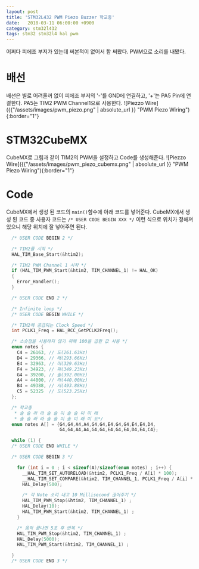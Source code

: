 ```yaml
---
layout: post
title: 'STM32L432 PWM Piezo Buzzer 학교종'
date:   2018-03-11 06:00:00 +0900
category: stm32l432
tags: stm32 stm32l4 hal pwm
---
```


어쩌다 피에조 부저가 있는데 써본적이 없어서 함 써봤다. PWM으로 소리를 내봤다.

# 배선
배선은 별로 어려울꺼 없이 피에조 부저의 '-'를 GND에 연결하고, '+'는 PA5 Pin에 연결한다. PA5는 TIM2 PWM Channel1으로 사용한다.
![Piezzo Wire]({{"/assets/images/pwm_piezo.png" | absolute_url }} "PWM Piezo Wiring"){:border="1"}


# STM32CubeMX
CubeMX로 그림과 같이 TIM2의 PWM을 설정하고 Code를 생성해준다.
![Piezzo Wire]({{"/assets/images/pwm_piezo_cubemx.png" | absolute_url }} "PWM Piezo Wiring"){:border="1"}

# Code
CubeMX에서 생성 된 코드의 `main()`함수에 아래 코드를 넣어준다. CubeMX에서 생성 된 코드 중 사용자 코드는 `/* USER CODE BEGIN XXX */` 이런 식으로 위치가 정해져 있으니 해당 위치에 잘 넣어주면 된다.
```c
  /* USER CODE BEGIN 2 */

  /* TIM2를 시작 */
  HAL_TIM_Base_Start(&htim2); 

  /* TIM2 PWM Channel 1 시작 */
  if (HAL_TIM_PWM_Start(&htim2, TIM_CHANNEL_1) != HAL_OK)
  {
    Error_Handler();
  }

  /* USER CODE END 2 */

  /* Infinite loop */
  /* USER CODE BEGIN WHILE */

  /* TIM2에 공급되는 Clock Speed */
  int PCLK1_Freq = HAL_RCC_GetPCLK2Freq();

  /* 소숫점을 사용하지 않기 위해 100을 곱한 값 사용 */
  enum notes {
    C4 = 26163, // 도(261.63Hz)
    D4 = 29366, // 래(293.66Hz)
    E4 = 32963, // 미(329.63Hz)
    F4 = 34923, // 파(349.23Hz)
    G4 = 39200, // 솔(392.00Hz)
    A4 = 44000, // 라(440.00Hz)
    B4 = 49388, // 시(493.88Hz)
    C5 = 52325  // 도(523.25Hz)
  };

  /* 학교종 
   * 솔 솔 라 라 솔 솔 미 솔 솔 미 미 래
   * 솔 솔 라 라 솔 솔 미 솔 미 래 미 도*/
  enum notes A[] = {G4,G4,A4,A4,G4,G4,E4,G4,G4,E4,E4,D4,
                    G4,G4,A4,A4,G4,G4,E4,G4,E4,D4,E4,C4};

  while (1) {
  /* USER CODE END WHILE */

  /* USER CODE BEGIN 3 */

    for (int i = 0 ; i < sizeof(A)/sizeof(enum notes) ; i++) {
      __HAL_TIM_SET_AUTORELOAD(&htim2, PCLK1_Freq / A[i] * 100);
      __HAL_TIM_SET_COMPARE(&htim2, TIM_CHANNEL_1, PCLK1_Freq / A[i] * 100 / 2);
      HAL_Delay(500);

      /* 각 Note 소리 내고 10 Millisecond 끊어주기 */ 
      HAL_TIM_PWM_Stop(&htim2, TIM_CHANNEL_1) ;
      HAL_Delay(10);
      HAL_TIM_PWM_Start(&htim2, TIM_CHANNEL_1) ;
    }

    /* 음악 끝나면 5초 후 반복 */
    HAL_TIM_PWM_Stop(&htim2, TIM_CHANNEL_1) ;
    HAL_Delay(5000);
    HAL_TIM_PWM_Start(&htim2, TIM_CHANNEL_1) ;

  }
  /* USER CODE END 3 */

```
